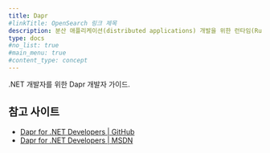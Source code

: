 ```yaml
---
title: Dapr
#linkTitle: OpenSearch 링크 제목
description: 분산 애플리케이션(distributed applications) 개발을 위한 런타임(Runtime)
type: docs
#no_list: true
#main_menu: true
#content_type: concept
---
```


.NET 개발자를 위한 Dapr 개발자 가이드. 

## 참고 사이트
- [Dapr for .NET Developers | GitHub](https://github.com/dotnet/docs/tree/main/docs/architecture/dapr-for-net-developers)
- [Dapr for .NET Developers | MSDN](https://docs.microsoft.com/en-us/dotnet/architecture/dapr-for-net-developers/)